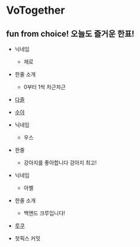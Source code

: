 # VoTogether

## fun from choice! 오늘도 즐거운 한표!

- 닉네임
  - 제로
- 한줄 소개
  - 0부터 1씩 차근차근
- [다즐](./dazzle.md)
- [수아](./chsua.md)
- 닉네임
  - 우스
- 한줄
  - 강아지를 좋아합니다 강아지 최고!
- 닉네임
  - 아벨
- 한줄 소개
  - 백엔드 크루입니다!

- [루쿠](./lookh.md)

- 핫픽스 커밋
